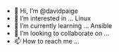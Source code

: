 - 👋 Hi, I’m @davidpaige
- 👀 I’m interested in ... Linux
- 🌱 I’m currently learning ... Ansible
- 💞️ I’m looking to collaborate on ...
- 📫 How to reach me ...

<!---
davidpaige/davidpaige is a ✨ special ✨ repository because its `README.md` (this file) appears on your GitHub profile.
You can click the Preview link to take a look at your changes.
--->
